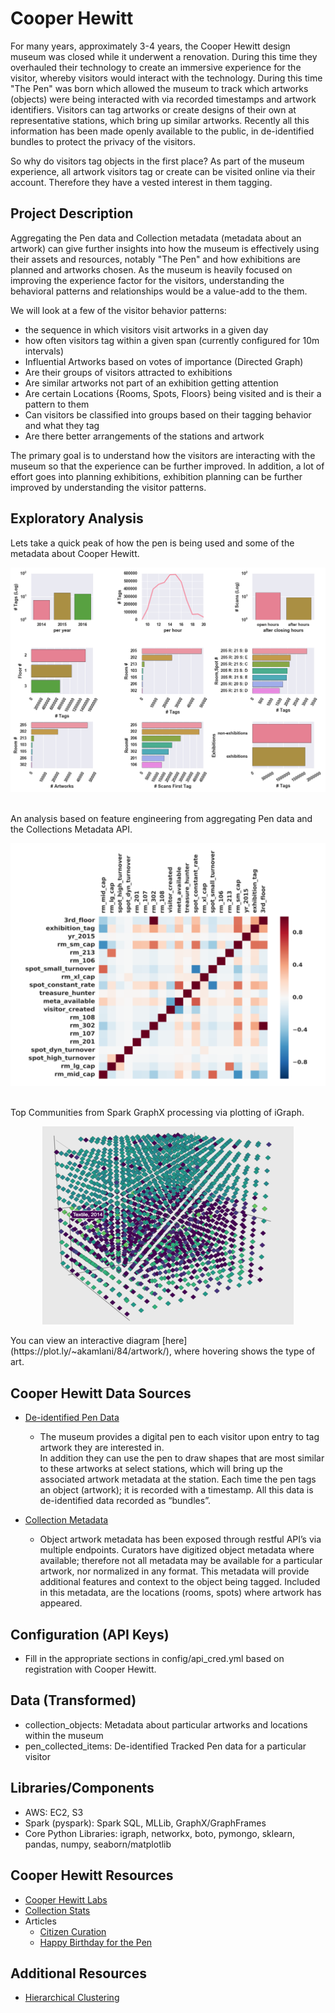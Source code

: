# Cooper Hewitt
For many years, approximately 3-4 years, the Cooper Hewitt design museum was closed while it
underwent a renovation.  During this time they overhauled their technology to create
an immersive experience for the visitor, whereby visitors would interact with the technology.  During this
time "The Pen" was born which allowed the museum to track which artworks (objects) were being interacted with via
recorded timestamps and artwork identifiers.  Visitors can tag artworks or create designs of their own at representative
stations, which bring up similar artworks.  Recently all this information has been made openly available to the public,
in de-identified bundles to protect the privacy of the visitors.

So why do visitors tag objects in the first place?  As part of the museum experience, all artwork visitors tag or create
can be visited online via their account.  Therefore they have a vested interest in them tagging.


## Project Description
Aggregating the Pen data and Collection metadata (metadata about an artwork) can give further insights
into how the museum is effectively using their assets and resources, notably "The Pen" and how exhibitions
are planned and artworks chosen.  As the museum is heavily focused on improving the experience factor for
the visitors, understanding the behavioral patterns and relationships would be a value-add to the them.

We will look at a few of the visitor behavior patterns:
- the sequence in which visitors visit artworks in a given day
- how often visitors tag within a given span (currently configured for 10m intervals)
- Influential Artworks based on votes of importance (Directed Graph)
- Are their groups of visitors attracted to exhibitions
- Are similar artworks not part of an exhibition getting attention
- Are certain Locations {Rooms, Spots, Floors} being visited and is their a pattern to them
- Can visitors be classified into groups based on their tagging behavior and what they tag
- Are there better arrangements of the stations and artwork

The primary goal is to understand how the visitors are interacting with the museum so that the experience
can be further improved.  In addition, a lot of effort goes into planning exhibitions, exhibition planning
can be further improved by understanding the visitor patterns.

## Exploratory Analysis
Lets take a quick peak of how the pen is being used and some of the metadata about Cooper Hewitt.
<p align="center">
<img src="plots/pen_eda_full.png">
</p>

<br>
An analysis based on feature engineering from aggregating Pen data and the Collections Metadata API.
<p align="center">
<img src="plots/heatmap_sm.png">
</p>

<br>
Top Communities from Spark GraphX processing via plotting of iGraph.
<p align="center">
<img src="plots/communities_sm.png">
</p>
You can view an interactive diagram [here](https://plot.ly/~akamlani/84/artwork/), where hovering shows the type of art.

## Cooper Hewitt Data Sources
- [De-identified Pen Data](https://github.com/cooperhewitt/the-pen-data/)
    - The museum provides a digital pen to each visitor upon entry to tag artwork they are interested in.  
    In addition they can use the pen to draw shapes that are most similar to these artworks at select stations,
    which will bring up the associated artwork metadata at the station.  Each time the pen tags an object (artwork);
    it is recorded with a timestamp.  All this data is de-identified data recorded as “bundles”.

- [Collection Metadata](https://collection.cooperhewitt.org/api/methods/)
    - Object artwork metadata has been exposed through restful API’s via multiple endpoints.  Curators have
    digitized object metadata where available; therefore not all metadata may be available for a particular artwork,
    nor normalized in any format.  This metadata will provide additional features and context to the object being
    tagged.  Included in this metadata, are the locations (rooms, spots) where artwork has appeared.


## Configuration (API Keys)
- Fill in the appropriate sections in config/api_cred.yml based on registration with Cooper Hewitt.

## Data (Transformed)
- collection_objects: Metadata about particular artworks and locations within the museum
- pen_collected_items: De-identified Tracked Pen data for a particular visitor

## Libraries/Components
- AWS: EC2, S3
- Spark (pyspark):  Spark SQL, MLLib, GraphX/GraphFrames
- Core Python Libraries: igraph, networkx, boto, pymongo, sklearn, pandas, numpy, seaborn/matplotlib  

## Cooper Hewitt Resources
- [Cooper Hewitt Labs](http://labs.cooperhewitt.org)
- [Collection Stats](http://collection.cooperhewitt.org/stats)
- Articles
    - [Citizen Curation](http://tfmorris.blogspot.com/2012/10/citizen-curation-of-smithsonian-metadata.html)
    - [Happy Birthday for the Pen](http://labs.cooperhewitt.org/2016/a-very-happy-open-birthday-for-the-pen/)

## Additional Resources
- [Hierarchical Clustering](https://joernhees.de/blog/2015/08/26/scipy-hierarchical-clustering-and-dendrogram-tutorial/)
